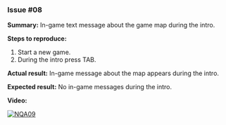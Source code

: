 ### Issue #08
**Summary:** In-game text message about the game map during the intro.

**Steps to reproduce:**
1. Start a new game.
2. During the intro press TAB.

**Actual result:** In-game message about the map appears during the intro.

**Expected result:** No in-game messages during the intro.

**Video:**

[![NQA09](/Test_Case_Studies/No_Questions_Asked/08.png)](https://github.com/lukmarcus/Today-I-Learned/raw/main/Test_Case_Studies/No_Questions_Asked/08.mp4)